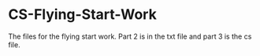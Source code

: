# CS-Flying-Start-Work
The files for the flying start work. Part 2 is in the txt file and part 3 is the cs file.
